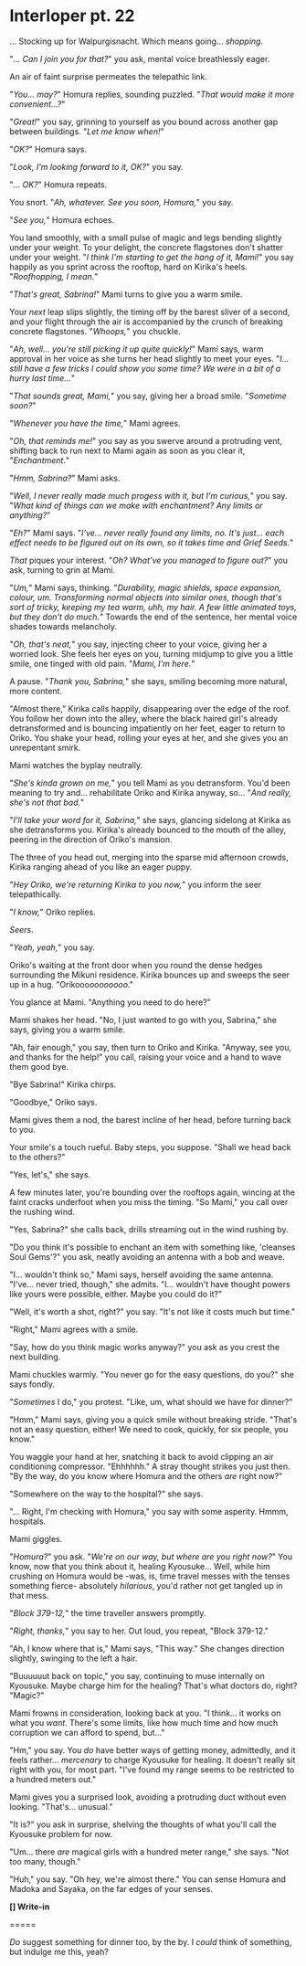 # Interloper pt. 22

... Stocking up for Walpurgisnacht. Which means going... *shopping*.

"*... Can I join you for that?*" you ask, mental voice breathlessly eager.

An air of faint surprise permeates the telepathic link.

"*You... may?*" Homura replies, sounding puzzled. "*That *would* make it more convenient...?*"

"*Great!*" you say, grinning to yourself as you bound across another gap between buildings. "*Let me know when!*"

"*OK?*" Homura says.

"*Look, I'm looking forward to it, OK?*" you say.

"*... OK?*" Homura repeats.

You snort. "*Ah, whatever. See you soon, Homura,*" you say.

"*See you,*" Homura echoes.

You land smoothly, with a small pulse of magic and legs bending slightly under your weight. To your delight, the concrete flagstones don't shatter under your weight. "*I think I'm starting to get the hang of it, Mami!*" you say happily as you sprint across the rooftop, hard on Kirika's heels. "*Roofhopping, I mean.*"

"*That's great, Sabrina!*" Mami turns to give you a warm smile.

Your *next* leap slips slightly, the timing off by the barest sliver of a second, and your flight through the air is accompanied by the crunch of breaking concrete flagstones. "*Whoops,*" you chuckle.

"*Ah, well... you're still picking it up quite quickly!*" Mami says, warm approval in her voice as she turns her head slightly to meet your eyes. "*I... still have a few tricks I could show you some time? We were in a bit of a hurry last time...*"

"*That sounds great, Mami,*" you say, giving her a broad smile. "*Sometime soon?*"

"*Whenever you have the time,*" Mami agrees.

"*Oh, that reminds me!*" you say as you swerve around a protruding vent, shifting back to run next to Mami again as soon as you clear it, "*Enchantment.*"

"*Hmm, Sabrina?*" Mami asks.

"*Well, I never really made much progess with it, but I'm curious,*" you say. "*What *kind* of things can we make with enchantment? Any limits or anything?*"

"*Eh?*" Mami says. "*I've... never really found any limits, no. It's just... each effect needs to be figured out on its own, so it takes time and Grief Seeds.*"

*That* piques your interest. "*Oh? What've you managed to figure out?*" you ask, turning to grin at Mami.

"*Um,*" Mami says, thinking. "*Durability, magic shields, space expansion, colour, um. Transforming normal objects into similar ones, though that's sort of tricky, keeping my tea warm, uhh, my hair. A few little animated toys, but they don't do much.*" Towards the end of the sentence, her mental voice shades towards melancholy.

"*Oh, that's neat,*" you say, injecting cheer to your voice, giving her a worried look. She feels her eyes on you, turning midjump to give you a little smile, one tinged with old pain. "*Mami, I'm here.*"

A pause. "*Thank you, Sabrina,*" she says, smiling becoming more natural, more content.

"Almost there," Kirika calls happily, disappearing over the edge of the roof. You follow her down into the alley, where the black haired girl's already detransformed and is bouncing impatiently on her feet, eager to return to Oriko. You shake your head, rolling your eyes at her, and she gives you an unrepentant smirk.

Mami watches the byplay neutrally.

"*She's kinda grown on me,*" you tell Mami as you detransform. You'd been meaning to try and... rehabilitate Oriko and Kirika anyway, so... "*And really, she's not that bad.*"

"*I'll take your word for it, Sabrina,*" she says, glancing sidelong at Kirika as she detransforms you. Kirika's already bounced to the mouth of the alley, peering in the direction of Oriko's mansion.

The three of you head out, merging into the sparse mid afternoon crowds, Kirika ranging ahead of you like an eager puppy.

"*Hey Oriko, we're returning Kirika to you now,*" you inform the seer telepathically.

"*I know,*" Oriko replies.

*Seers*.

"*Yeah, yeah,*" you say.

Oriko's waiting at the front door when you round the dense hedges surrounding the Mikuni residence. Kirika bounces up and sweeps the seer up in a hug. "Orikooo*oooooooo*."

You glance at Mami. "Anything you need to do here?"

Mami shakes her head. "No, I just wanted to go with you, Sabrina," she says, giving you a warm smile.

"Ah, fair enough," you say, then turn to Oriko and Kirika. "Anyway, see you, and thanks for the help!" you call, raising your voice and a hand to wave them good bye.

"Bye Sabrina!" Kirika chirps.

"Goodbye," Oriko says.

Mami gives them a nod, the barest incline of her head, before turning back to you.

Your smile's a touch rueful. Baby steps, you suppose. "Shall we head back to the others?"

"Yes, let's," she says.

A few minutes later, you're bounding over the rooftops again, wincing at the faint cracks underfoot when you miss the timing. "So Mami," you call over the rushing wind.

"Yes, Sabrina?" she calls back, drills streaming out in the wind rushing by.

"Do you think it's possible to enchant an item with something like, 'cleanses Soul Gems'?" you ask, neatly avoiding an antenna with a bob and weave.

"I... wouldn't think so," Mami says, herself avoiding the same antenna. "I've... never tried, though," she admits. "I... wouldn't have thought powers like yours were possible, either. Maybe you could do it?"

"Well, it's worth a shot, right?" you say. "It's not like it costs much but time."

"Right," Mami agrees with a smile.

"Say, how do you think magic works anyway?" you ask as you crest the next building.

Mami chuckles warmly. "You never go for the easy questions, do you?" she says fondly.

"*Sometimes* I do," you protest. "Like, um, what should we have for dinner?"

"Hmm," Mami says, giving you a quick smile without breaking stride. "That's not an easy question, either! We need to cook, quickly, for six people, you know."

You waggle your hand at her, snatching it back to avoid clipping an air conditioning compressor. "Ehhhhhh." A stray thought strikes you just then. "By the way, do you know where Homura and the others *are* right now?"

"Somewhere on the way to the hospital?" she says.

"... Right, I'm checking with Homura," you say with some asperity. Hmmm, hospitals.

Mami giggles.

"*Homura?*" you ask. "*We're on our way, but where *are* you right now?*" You know, now that you think about it, healing Kyousuke... Well, while him crushing on Homura would be -was, is, time travel messes with the tenses something fierce- absolutely *hilarious*, you'd rather not get tangled up in that mess.

"*Block 379-12,*" the time traveller answers promptly.

"*Right, thanks,*" you say to her. Out loud, you repeat, "Block 379-12."

"Ah, I know where that is," Mami says, "This way." She changes direction slightly, swinging to the left a hair.

"Buuuuuut back on topic," you say, continuing to muse internally on Kyousuke. Maybe charge him for the healing? That's what doctors do, right? "Magic?"

Mami frowns in consideration, looking back at you. "I think... it works on what you *want*. There's some limits, like how much time and how much corruption we can afford to spend, but..."

"Hm," you say. You *do* have better ways of getting money, admittedly, and it feels rather... *mercenary* to charge Kyousuke for healing. It doesn't really sit right with you, for most part. "I've found my range seems to be restricted to a hundred meters out."

Mami gives you a surprised look, avoiding a protruding duct without even looking. "That's... unusual."

"It is?" you ask in surprise, shelving the thoughts of what you'll call the Kyousuke problem for now.

"Um... there *are* magical girls with a hundred meter range," she says. "Not too many, though."

"Huh," you say. "Oh hey, we're almost there." You can sense Homura and Madoka and Sayaka, on the far edges of your senses.

**\[] Write-in**

\=====​

*Do* suggest something for dinner too, by the by. I *could* think of something, but indulge me this, yeah?
